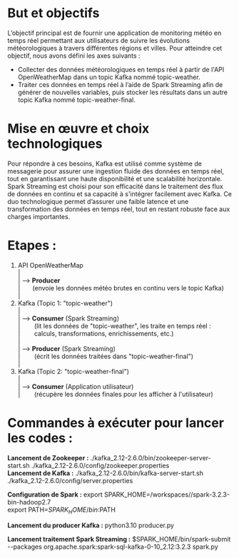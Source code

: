 
# But et objectifs  
L’objectif principal est de fournir une application de monitoring météo en temps réel permettant aux utilisateurs de suivre les évolutions météorologiques à travers différentes régions et villes. Pour atteindre cet objectif, nous avons défini les axes suivants :  
  
- Collecter des données météorologiques en temps réel à partir de l'API OpenWeatherMap dans un topic Kafka nommé topic-weather.  
- Traiter ces données en temps réel à l’aide de Spark Streaming afin de générer de nouvelles variables, puis stocker les résultats dans un autre topic Kafka nommé topic-weather-final.
  
# Mise en œuvre et choix technologiques  
Pour répondre à ces besoins, Kafka est utilisé comme système de messagerie pour assurer une ingestion fluide des données en temps réel, tout en garantissant une haute disponibilité et une scalabilité horizontale. Spark Streaming est choisi pour son efficacité dans le traitement des flux de données en continu et sa capacité à s'intégrer facilement avec Kafka. Ce duo technologique permet d’assurer une faible latence et une transformation des données en temps réel, tout en restant robuste face aux charges importantes.  

# Etapes :  

1. API OpenWeatherMap  
   |  
   | --> **Producer**  
   |&nbsp; &nbsp;&nbsp;&nbsp;&nbsp;   (envoie les données météo brutes en continu vers le topic Kafka)  
   |
2. Kafka (Topic 1: "topic-weather")  
   |  
   | --> **Consumer** (Spark Streaming)   
   | &nbsp; &nbsp;&nbsp;&nbsp;&nbsp;     (lit les données de "topic-weather", les traite en temps réel :  
   | &nbsp; &nbsp;&nbsp;&nbsp;&nbsp;      calculs, transformations, enrichissements, etc.)  
   |  
   | --> **Producer** (Spark Streaming)  
   |  &nbsp; &nbsp;&nbsp;&nbsp;&nbsp;    (écrit les données traitées dans "topic-weather-final")  
   |  
3. Kafka (Topic 2: "topic-weather-final")  
   |  
   | --> **Consumer** (Application utilisateur)  
   | &nbsp; &nbsp;&nbsp;&nbsp;&nbsp; (récupère les données finales pour les afficher à l'utilisateur)
  
# Commandes à exécuter pour lancer les codes :  
**Lancement de Zookeeper :** ./kafka_2.12-2.6.0/bin/zookeeper-server-start.sh ./kafka_2.12-2.6.0/config/zookeeper.properties  
**Lancement de Kafka :** ./kafka_2.12-2.6.0/bin/kafka-server-start.sh ./kafka_2.12-2.6.0/config/server.properties  
  
**Configuration de Spark :** 
export SPARK_HOME=/workspaces/<votre-repertoire>/spark-3.2.3-bin-hadoop2.7  
export PATH=$SPARK_HOME/bin:$PATH  

**Lancement du producer Kafka :** python3.10 producer.py  

**Lancement traitement Spark Streaming :** $SPARK_HOME/bin/spark-submit --packages org.apache.spark:spark-sql-kafka-0-10_2.12:3.2.3 spark.py
